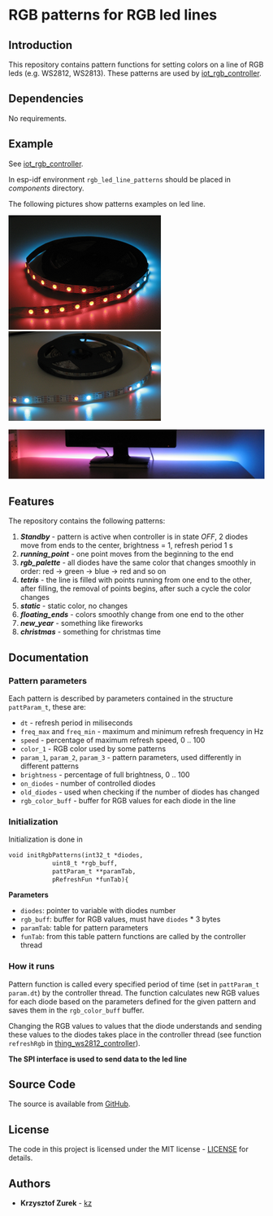 # RGB patterns for RGB led lines

## Introduction

This repository contains pattern functions for setting colors on a line of RGB leds (e.g. WS2812, WS2813). These patterns are used by [iot_rgb_controller](https://github.com/KrzysztofZurek1973/iot_rgb_controller).

## Dependencies

No requirements.

## Example

See [iot_rgb_controller](https://github.com/KrzysztofZurek1973/iot_rgb_controller).

In esp-idf environment `rgb_led_line_patterns` should be placed in _components_ directory.

The following pictures show patterns examples on led line.

![photo_1](p1.png) ![photo_2](p2.png)

![photo_3](p3.png)

## Features

The repository contains the following patterns:

1. **_Standby_** - pattern is active when controller is in state _OFF_, 2 diodes move from ends to the center, brightness = 1, refresh period 1 s
2. **_running_point_** - one point moves from the beginning to the end
3. **_rgb_palette_** - all diodes have the same color that changes smoothly in order: red -> green -> blue -> red and so on
4. **_tetris_** - the line is filled with points running from one end to the other, after filling, the removal of points begins, after such a cycle the color changes
5. **_static_** - static color, no changes
6. **_floating_ends_** - colors smoothly change from one end to the other
7. **_new_year_** - something like fireworks
8. **_christmas_** - something for christmas time

## Documentation

### Pattern parameters

Each pattern is described by parameters contained in the structure `pattParam_t`, these are:

- `dt` - refresh period in miliseconds
- `freq_max` and `freq_min` - maximum and minimum refresh frequency in Hz
- `speed` - percentage of maximum refresh speed, 0 .. 100
- `color_1` - RGB color used by some patterns
- `param_1`, `param_2`, `param_3` - pattern parameters, used differently in different patterns
- `brightness` - percentage of full brightness, 0 .. 100
- `on_diodes` - number of controlled diodes
- `old_diodes` - used when checking if the number of diodes has changed 
- `rgb_color_buff` - buffer for RGB values for each diode in the line

### Initialization

Initialization is done in

```
void initRgbPatterns(int32_t *diodes,
			uint8_t *rgb_buff,
			pattParam_t **paramTab,
			pRefreshFun *funTab){ 
```

**Parameters**

- `diodes`: pointer to variable with diodes number
- `rgb_buff`: buffer for RGB values, must have `diodes` * 3 bytes
- `paramTab`: table for pattern parameters
- `funTab`: from this table pattern functions are called by the controller thread

### How it runs

Pattern function is called every specified period of time (set in `pattParam_t param.dt`) by the controller thread. The function calculates new RGB values for each diode based on the parameters defined for the given pattern and saves them in the `rgb_color_buff` buffer.

Changing the RGB values to values that the diode understands and sending these values to the diodes takes place in the controller thread (see function `refreshRgb` in [thing_ws2812_controller](https://github.com/KrzysztofZurek1973/iot_components/tree/master/thing_ws2812_controller)).

**The SPI interface is used to send data to the led line**

## Source Code

The source is available from [GitHub](https://github.com/KrzysztofZurek1973/RGB_led_line_patterns).

## License

The code in this project is licensed under the MIT license - [LICENSE](https://github.com/KrzysztofZurek1973/RGB_led_line_patterns/blob/master/LICENSE) for details.

## Authors

* **Krzysztof Zurek** - [kz](https://github.com/KrzysztofZurek1973)

